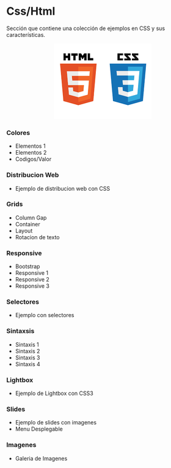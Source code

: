# Css/Html
Sección que contiene una colección de ejemplos en CSS y sus características.

<p align="center"><img src="html-css-logo.png"></p>

### Colores
* Elementos 1
* Elementos 2
* Codigos/Valor

### Distribucion Web
* Ejemplo de distribucion web con CSS

### Grids
* Column Gap
* Container
* Layout
* Rotacion de texto

### Responsive
* Bootstrap
* Responsive 1
* Responsive 2
* Responsive 3

### Selectores
* Ejemplo con selectores

### Sintaxsis
* Sintaxis 1
* Sintaxis 2
* Sintaxis 3
* Sintaxis 4

### Lightbox
* Ejemplo de Lightbox con CSS3

### Slides
* Ejemplo de slides con imagenes
* Menu Desplegable

### Imagenes
* Galeria de Imagenes 
